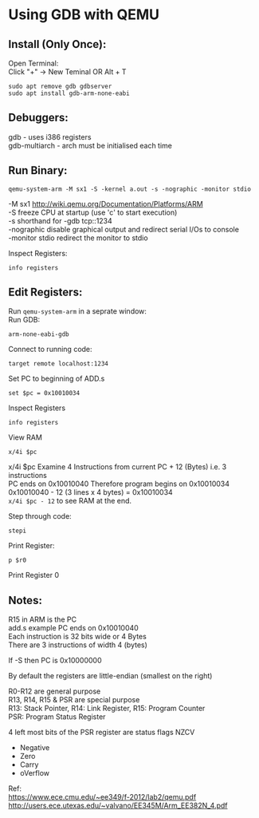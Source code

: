 # Using GDB with QEMU

Install (Only Once):    
-
Open Terminal:  
Click "+" -> New Teminal OR Alt + T     

    sudo apt remove gdb gdbserver
    sudo apt install gdb-arm-none-eabi
Debuggers:	
-

gdb - uses i386 registers       
gdb-multiarch - arch must be initialised each time	

Run Binary:    
-

    qemu-system-arm -M sx1 -S -kernel a.out -s -nographic -monitor stdio
    
-M sx1          http://wiki.qemu.org/Documentation/Platforms/ARM    
-S              freeze CPU at startup (use 'c' to start execution)  
-s              shorthand for -gdb tcp::1234  
-nographic      disable graphical output and redirect serial I/Os to console    
-monitor stdio  redirect the monitor to stdio   

Inspect Registers:  

    info registers  


Edit Registers:    
-
Run `qemu-system-arm` in a seprate window:     
Run GDB:    

    arm-none-eabi-gdb
Connect to running code:    

    target remote localhost:1234
Set PC to beginning of ADD.s

    set $pc = 0x10010034

Inspect Registers   

    info registers

View RAM
    
    x/4i $pc

x/4i $pc
Examine 4 Instructions from current PC + 12 (Bytes) i.e. 3 instructions    
PC ends on 0x10010040 Therefore program begins on 0x10010034      
0x10010040 - 12 (3 lines x 4 bytes) = 0x10010034    
`x/4i $pc - 12` to see RAM at the end.

Step through code:

    stepi

Print Register:

    p $r0

Print Register 0

Notes:    
-
R15 in ARM is the PC    
add.s example PC ends on 0x10010040  
Each instruction is 32 bits wide or 4 Bytes     
There are 3 instructions of width 4 (bytes)     

If -S then PC is 0x10000000

By default the registers are little-endian (smallest on the right)  

R0-R12 are general purpose  
R13, R14, R15 & PSR are special purpose     
R13: Stack Pointer, R14: Link Register, R15: Program Counter    
PSR: Program Status Register    

4 left most bits of the PSR register are status flags NZCV  
* Negative
* Zero
* Carry
* oVerflow

Ref:    
https://www.ece.cmu.edu/~ee349/f-2012/lab2/qemu.pdf     
http://users.ece.utexas.edu/~valvano/EE345M/Arm_EE382N_4.pdf    
